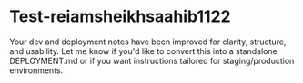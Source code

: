 # Test-reiamsheikhsaahib1122
Your dev and deployment notes have been improved for clarity, structure, and usability. Let me know if you'd like to convert this into a standalone DEPLOYMENT.md or if you want instructions tailored for staging/production environments.
